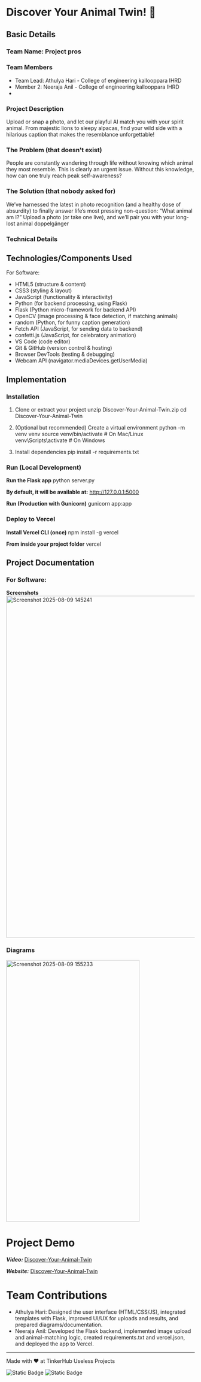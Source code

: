 # Discover Your Animal Twin! 🎯


## Basic Details

### Team Name: Project pros

### Team Members
- Team Lead: Athulya Hari - College of engineering kallooppara IHRD
- Member 2: Neeraja Anil - College of engineering kallooppara IHRD
- 
### Project Description
Upload or snap a photo, and let our playful AI match you with your spirit animal. From majestic lions to sleepy alpacas, find your wild side with a hilarious caption that makes the resemblance unforgettable! 

### The Problem (that doesn't exist)
People are constantly wandering through life without knowing which animal they most resemble. This is clearly an urgent issue. Without this knowledge, how can one truly reach peak self-awareness?

### The Solution (that nobody asked for)
We’ve harnessed the latest in photo recognition (and a healthy dose of absurdity) to finally answer life’s most pressing non-question: “What animal am I?”
Upload a photo (or take one live), and we’ll pair you with your long-lost animal doppelgänger

### Technical Details
## Technologies/Components Used
For Software:
- HTML5 (structure & content)
- CSS3 (styling & layout)
- JavaScript (functionality & interactivity)
- Python (for backend processing, using Flask)
- Flask (Python micro-framework for backend API) 
- OpenCV (image processing & face detection, if matching animals)
- random (Python, for funny caption generation)
- Fetch API (JavaScript, for sending data to backend)
- confetti.js (JavaScript, for celebratory animation)
- VS Code (code editor)
- Git & GitHub (version control & hosting)
- Browser DevTools (testing & debugging)
- Webcam API (navigator.mediaDevices.getUserMedia)

## Implementation

### Installation
1. Clone or extract your project
unzip Discover-Your-Animal-Twin.zip
cd Discover-Your-Animal-Twin

2. (Optional but recommended) Create a virtual environment
python -m venv venv
source venv/bin/activate   # On Mac/Linux
venv\Scripts\activate      # On Windows

3. Install dependencies
pip install -r requirements.txt

### Run (Local Development)
**Run the Flask app**
python server.py

**By default, it will be available at:**
http://127.0.0.1:5000

**Run (Production with Gunicorn)**
gunicorn app:app

### Deploy to Vercel
**Install Vercel CLI (once)**
npm install -g vercel

**From inside your project folder**
vercel

## Project Documentation
### For Software:
**Screenshots** 
<img width="1839" height="913" alt="Screenshot 2025-08-09 145241" src="https://github.com/user-attachments/assets/63a8de29-357e-484d-89e1-de62ba53cb3e" />

### Diagrams
<img width="356" height="699" alt="Screenshot 2025-08-09 155233" src="https://github.com/user-attachments/assets/47f955c5-f88a-42e6-81c2-d9ed8aa138b4" />


# Project Demo
***Video:*** [Discover-Your-Animal-Twin](https://discover-your-animal-twin.vercel.app/)

***Website:*** [Discover-Your-Animal-Twin](https://discover-your-animal-twin.vercel.app/)

# Team Contributions
- Athulya Hari: Designed the user interface (HTML/CSS/JS), integrated templates with Flask, improved UI/UX for uploads and results, and prepared diagrams/documentation.
- Neeraja Anil: Developed the Flask backend, implemented image upload and animal-matching logic, created requirements.txt and vercel.json, and deployed the app to Vercel.

---
Made with ❤️ at TinkerHub Useless Projects 

![Static Badge](https://img.shields.io/badge/TinkerHub-24?color=%23000000&link=https%3A%2F%2Fwww.tinkerhub.org%2F)
![Static Badge](https://img.shields.io/badge/UselessProjects--25-25?link=https%3A%2F%2Fwww.tinkerhub.org%2Fevents%2FQ2Q1TQKX6Q%2FUseless%2520Projects)


